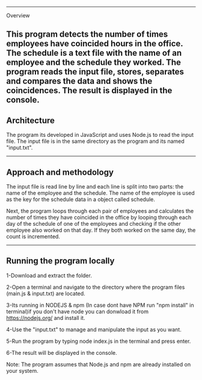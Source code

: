 ------------------
Overview


This program detects the number of times employees have coincided hours in the office. The schedule is a text file with the name of an employee and the schedule they worked.
The program reads the input file, stores, separates and compares the data and shows the coincidences. The result is displayed in the console.
------------------
Architecture
------------------

The program its developed in JavaScript and uses Node.js to read the input file. The input file is in the same directory as the program and its named "input.txt".

------------------
Approach and methodology
------------------

The input file is read line by line and each line is split into two parts: the name of the employee and the schedule. The name of the employee is used as the key for the schedule data in a object called schedule.

Next, the program loops through each pair of employees and calculates the number of times they have coincided in the office by looping through each day of the schedule of one of the employees and checking if the other employee also worked on that day. If they both worked on the same day, the count is incremented.

------------------
Running the program locally
------------------

1-Download and extract the folder.

2-Open a terminal and navigate to the directory where the program files (main.js & input.txt) are located.

3-Its running in NODEJS & npm (In case dont have NPM run "npm install" in terminal)if you don't have node you can donwload it from https://nodejs.org/ and install it.

4-Use the "input.txt" to manage and manipulate the input as you want.

5-Run the program by typing node index.js in the terminal and press enter.

6-The result will be displayed in the console.

Note: The program assumes that Node.js and npm are already installed on your system.



